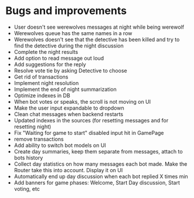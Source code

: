 # Bugs and improvements

- User doesn't see werewolves messages at night while being werewolf
- Werewolves queue has the same names in a row
- Werewolves doesn't see that the detective has been killed and try to find the detective during the night discussion
- Complete the night results
- Add option to read message out loud
- Add suggestions for the reply
- Resolve vote tie by asking Detective to choose
- Get rid of transactions 
- Implement night resolution
- Implement the end of night summarization
- Optimize indexes in DB
- When bot votes or speaks, the scroll is not moving on UI
- Make the user input expandable to dropdown
- Clean chat messages when backend restarts
- Updated indexes in the sources (for resetting messages and for resetting night)
- Fix "Waiting for game to start" disabled input hit in GamePage
- remove transactions
- Add ability to switch bot models on UI
- Create day summaries, keep them separate from messages, attach to bots history
- Collect day statistics on how many messages each bot made. Make the Router take this into account. Display it on UI
- Automatically end up day discussion when each bot replied X times min
- Add banners for game phases: Welcome, Start Day discussion, Start voting, etc

